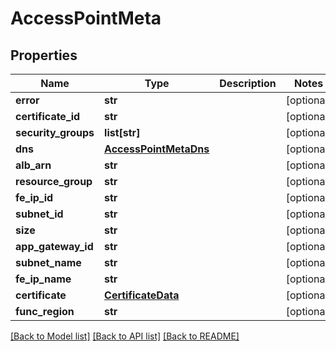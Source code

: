 # AccessPointMeta

## Properties
Name | Type | Description | Notes
------------ | ------------- | ------------- | -------------
**error** | **str** |  | [optional] 
**certificate_id** | **str** |  | [optional] 
**security_groups** | **list[str]** |  | [optional] 
**dns** | [**AccessPointMetaDns**](AccessPointMetaDns.md) |  | [optional] 
**alb_arn** | **str** |  | [optional] 
**resource_group** | **str** |  | [optional] 
**fe_ip_id** | **str** |  | [optional] 
**subnet_id** | **str** |  | [optional] 
**size** | **str** |  | [optional] 
**app_gateway_id** | **str** |  | [optional] 
**subnet_name** | **str** |  | [optional] 
**fe_ip_name** | **str** |  | [optional] 
**certificate** | [**CertificateData**](CertificateData.md) |  | [optional] 
**func_region** | **str** |  | [optional] 

[[Back to Model list]](../README.md#documentation-for-models) [[Back to API list]](../README.md#documentation-for-api-endpoints) [[Back to README]](../README.md)

